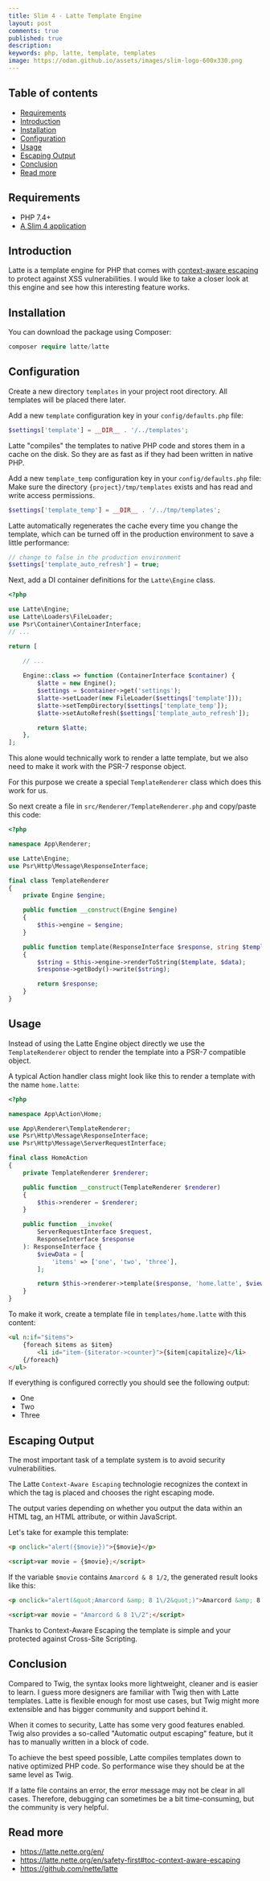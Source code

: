 ```yaml
---
title: Slim 4 - Latte Template Engine
layout: post
comments: true
published: true
description:
keywords: php, latte, template, templates
image: https://odan.github.io/assets/images/slim-logo-600x330.png
---
```


## Table of contents

* [Requirements](#requirements)
* [Introduction](#introduction)
* [Installation](#installation)
* [Configuration](#configuration)
* [Usage](#usage)
* [Escaping Output](#escaping-output)
* [Conclusion](#conclusion)
* [Read more](#read-more)

## Requirements

* PHP 7.4+
* [A Slim 4 application](https://odan.github.io/2019/11/05/slim4-tutorial.html)

## Introduction

Latte is a template engine for PHP that comes with 
[context-aware escaping](https://latte.nette.org/en/safety-first#toc-context-aware-escaping)
to protect against XSS vulnerabilities. 
I would like to take a closer look at this engine and see how this
interesting feature works.

## Installation

You can download the package using Composer:

```php
composer require latte/latte
```

## Configuration

Create a new directory `templates` in your project root directory.
All templates will be placed there later.

Add a new `template` configuration key in your `config/defaults.php` file: 

```php
$settings['template'] = __DIR__ . '/../templates';
```

Latte "compiles" the templates to native PHP code and stores them in 
a cache on the disk. So they are as fast as if they 
had been written in native PHP.

Add a new `template_temp` configuration key in your `config/defaults.php` file:
Make sure the directory `{project}/tmp/templates` exists and has read and write access permissions.

```php
$settings['template_temp'] = __DIR__ . '/../tmp/templates';
```

Latte automatically regenerates the cache every time you 
change the template, which can be turned off in the 
production environment to save a little performance:

```php
// change to false in the production environment
$settings['template_auto_refresh'] = true;
```

Next, add a DI container definitions for the `Latte\Engine` class.

```php
<?php

use Latte\Engine;
use Latte\Loaders\FileLoader;
use Psr\Container\ContainerInterface;
// ...

return [

    // ...
    
    Engine::class => function (ContainerInterface $container) {
        $latte = new Engine();
        $settings = $container->get('settings');
        $latte->setLoader(new FileLoader($settings['template']));
        $latte->setTempDirectory($settings['template_temp']);
        $latte->setAutoRefresh($settings['template_auto_refresh']);

        return $latte;
    },
];
```

This alone would technically work to render a latte template,
but we also need to make it work with the PSR-7 response object.

For this purpose we create a special `TemplateRenderer` 
class which does this work for us.

So next create a file in `src/Renderer/TemplateRenderer.php` and copy/paste this code:

```php
<?php

namespace App\Renderer;

use Latte\Engine;
use Psr\Http\Message\ResponseInterface;

final class TemplateRenderer
{
    private Engine $engine;

    public function __construct(Engine $engine)
    {
        $this->engine = $engine;
    }

    public function template(ResponseInterface $response, string $template, array $data = []): ResponseInterface
    {
        $string = $this->engine->renderToString($template, $data);
        $response->getBody()->write($string);

        return $response;
    }
}

```

## Usage

Instead of using the Latte Engine object directly we use the `TemplateRenderer` object
to render the template into a PSR-7 compatible object.

A typical Action handler class might look like this to render a template with the name `home.latte`:

```php
<?php

namespace App\Action\Home;

use App\Renderer\TemplateRenderer;
use Psr\Http\Message\ResponseInterface;
use Psr\Http\Message\ServerRequestInterface;

final class HomeAction
{
    private TemplateRenderer $renderer;

    public function __construct(TemplateRenderer $renderer)
    {
        $this->renderer = $renderer;
    }

    public function __invoke(
        ServerRequestInterface $request,
        ResponseInterface $response
    ): ResponseInterface {
        $viewData = [
            'items' => ['one', 'two', 'three'],
        ];

        return $this->renderer->template($response, 'home.latte', $viewData);
    }
}

```

To make it work, create a template file in `templates/home.latte` with this content:

```html
<ul n:if="$items">
    {foreach $items as $item}
        <li id="item-{$iterator->counter}">{$item|capitalize}</li>
    {/foreach}
</ul>
```

If everything is configured correctly you should see the following output:

* One
* Two
* Three


## Escaping Output

The most important task of a template system is to avoid
security vulnerabilities. 

The Latte `Context-Aware Escaping` technologie recognizes 
the context in which the tag is placed and chooses the right escaping mode.

The output varies depending on whether you 
output the data within an HTML tag, an HTML attribute, 
or within JavaScript.

Let's take for example this template:

```html
<p onclick="alert({$movie})">{$movie}</p>

<script>var movie = {$movie};</script>
```

If the variable `$movie` contains `Amarcord & 8 1/2`, the generated 
result looks like this:

```html
<p onclick="alert(&quot;Amarcord &amp; 8 1\/2&quot;)">Amarcord &amp; 8 1/2</p>

<script>var movie = "Amarcord & 8 1\/2";</script>
```

Thanks to Context-Aware Escaping the template is simple 
and your protected against Cross-Site Scripting.

## Conclusion

Compared to Twig, the syntax looks more lightweight, cleaner and is easier to learn.
I guess more designers are familiar with Twig then with Latte templates.
Latte is flexible enough for most use cases, but Twig might more extensible and has
bigger community and support behind it. 

When it comes to security, Latte has some very good features enabled.
Twig also provides a so-called "Automatic output escaping" feature, but it
has to manually written in a block of code.

To achieve the best speed possible, Latte compiles templates down 
to native optimized PHP code. So performance wise they should be at the same
level as Twig.

If a latte file contains an error, the error message may not be
clear in all cases. Therefore, debugging can sometimes be a bit
time-consuming, but the community is very helpful.

## Read more

* <https://latte.nette.org/en/>
* <https://latte.nette.org/en/safety-first#toc-context-aware-escaping>
* <https://github.com/nette/latte>
